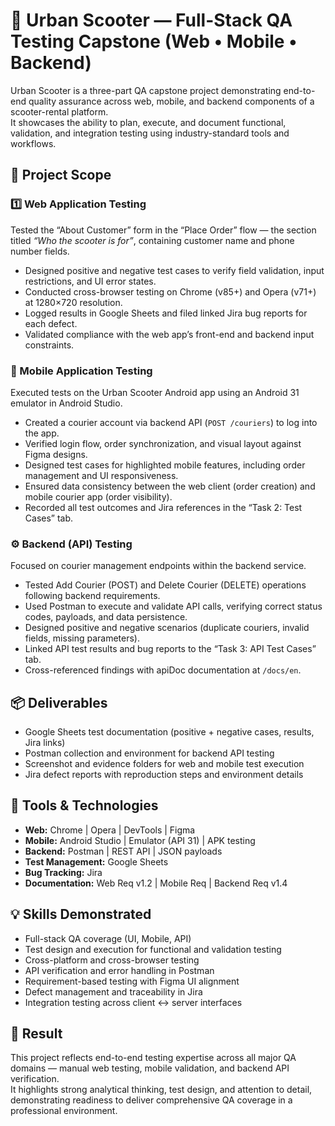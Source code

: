 # 🛴 Urban Scooter — Full-Stack QA Testing Capstone (Web • Mobile • Backend)
Urban Scooter is a three-part QA capstone project demonstrating end-to-end quality assurance across web, mobile, and backend components of a scooter-rental platform.  
It showcases the ability to plan, execute, and document functional, validation, and integration testing using industry-standard tools and workflows.

## 🧩 Project Scope
### 1️⃣ Web Application Testing
Tested the “About Customer” form in the “Place Order” flow — the section titled *“Who the scooter is for”*, containing customer name and phone number fields.  
- Designed positive and negative test cases to verify field validation, input restrictions, and UI error states.  
- Conducted cross-browser testing on Chrome (v85+) and Opera (v71+) at 1280×720 resolution.  
- Logged results in Google Sheets and filed linked Jira bug reports for each defect.  
- Validated compliance with the web app’s front-end and backend input constraints.

### 📱 Mobile Application Testing
Executed tests on the Urban Scooter Android app using an Android 31 emulator in Android Studio.  
- Created a courier account via backend API (`POST /couriers`) to log into the app.  
- Verified login flow, order synchronization, and visual layout against Figma designs.  
- Designed test cases for highlighted mobile features, including order management and UI responsiveness.  
- Ensured data consistency between the web client (order creation) and mobile courier app (order visibility).  
- Recorded all test outcomes and Jira references in the “Task 2: Test Cases” tab.

### ⚙️ Backend (API) Testing
Focused on courier management endpoints within the backend service.  
- Tested Add Courier (POST) and Delete Courier (DELETE) operations following backend requirements.  
- Used Postman to execute and validate API calls, verifying correct status codes, payloads, and data persistence.  
- Designed positive and negative scenarios (duplicate couriers, invalid fields, missing parameters).  
- Linked API test results and bug reports to the “Task 3: API Test Cases” tab.  
- Cross-referenced findings with apiDoc documentation at `/docs/en`.

## 📦 Deliverables
- Google Sheets test documentation (positive + negative cases, results, Jira links)  
- Postman collection and environment for backend API testing  
- Screenshot and evidence folders for web and mobile test execution  
- Jira defect reports with reproduction steps and environment details

## 🧰 Tools & Technologies
- **Web:** Chrome | Opera | DevTools | Figma  
- **Mobile:** Android Studio | Emulator (API 31) | APK testing  
- **Backend:** Postman | REST API | JSON payloads  
- **Test Management:** Google Sheets  
- **Bug Tracking:** Jira  
- **Documentation:** Web Req v1.2 | Mobile Req | Backend Req v1.4

## 💡 Skills Demonstrated
- Full-stack QA coverage (UI, Mobile, API)  
- Test design and execution for functional and validation testing  
- Cross-platform and cross-browser testing  
- API verification and error handling in Postman  
- Requirement-based testing with Figma UI alignment  
- Defect management and traceability in Jira  
- Integration testing across client ↔ server interfaces

## 🏁 Result
This project reflects end-to-end testing expertise across all major QA domains — manual web testing, mobile validation, and backend API verification.  
It highlights strong analytical thinking, test design, and attention to detail, demonstrating readiness to deliver comprehensive QA coverage in a professional environment.
